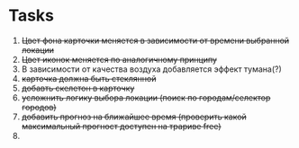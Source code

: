 # Tasks

1. ~~Цвет фона карточки меняется в зависимости от времени выбранной локации~~
2. ~~Цвет иконок меняется по аналогичному принципу~~
3. В зависимости от качества воздуха добавляется эффект тумана(?)
4. ~~карточка должна быть стеклянной~~
5. ~~добавть скелетон в карточку~~
6. ~~усложнить логику выбора локации (поиск по городам/селектор городов)~~
7. ~~добавить прогноз на ближайшее время (проверить какой максимальный прогност доступен на трариве free)~~
8. 